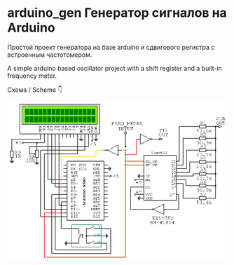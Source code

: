 # arduino_gen Генератор сигналов на Arduino
Простой проект генератора на базе arduino и сдвигового регистра с встроенным частотомером.

A simple arduino based oscillator project with a shift register and a built-in frequency meter.

Схема / Scheme :point_down:

![Схема](/scheme.png "Схема")